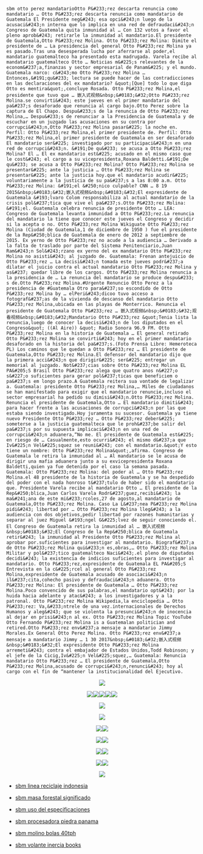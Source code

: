 
```
sbm otto perez mandatarioOtto P&#233;rez descarta renuncia como mandatario … Otto P&#233;rez descarta renuncia como mandatario de Guatemala El Presidente neg&#243; esa opci&#243;n luego de la acusaci&#243;n interna que lo implica en una red de defraudaci&#243;n Congreso de Guatemala quita inmunidad al … Con 132 votos a favor el pleno aprob&#243; retirarle la inmunidad al mandatario.El presidente de Guatemala,Otto P&#233;rez Molina. Otto P&#233;rez Molina: Dimite el presidente de … La presidencia del general Otto P&#233;rez Molina ya es pasado.Tras una desesperada lucha por aferrarse al poder,el mandatario guatemalteco ha presentado esta madrugada. Varela recibe al mandatario guatemalteco Otto … Noticias m&#225;s relevantes de la econom&#237;a,finanzas y sector empresarial de Panam&#225; y el mundo. Guatemala narco: c&#243;mo Otto P&#233;rez Molina … Entonces,&#191;qu&#233; lectura se puede hacer de las contradicciones en las declaraciones del ex mandatario? &quot;[Que] todo lo que diga Otto es mentira&quot;,concluye Rosada. Otto P&#233;rez Molina,el presidente que tuvo que … 嵌入式视频&nbsp;&#0183;&#32;Otto P&#233;rez Molina.se convirti&#243; este jueves en el primer mandatario del pa&#237;s desaforado que renuncia al cargo bajo.Otto Perez sobre la captura de El Chapo. Despu&#233;s de la renuncia de Otto P&#233;rez Molina,… Despu&#233;s de renunciar a la Presidencia de Guatemala y de escuchar en un juzgado las acusaciones en su contra por corrupci&#243;n,Otto P&#233;rez Molina pasar&#225; la noche en. Perfil: Otto P&#233;rez Molina,el primer presidente de. Perfil: Otto P&#233;rez Molina,el primer presidente de Guatemala en ser desaforado El mandatario ser&#225; investigado por su participaci&#243;n en una red de corrupci&#243;n. &#191;De qu&#233; se acusa a Otto P&#233;rez Molina? El … El ex mandatario est&#225; acusado en el mismo caso que le cost&#243; el cargo a su vicepresidenta,Roxana Baldetti.&#191;De qu&#233; se acusa a Otto P&#233;rez Molina? Otto P&#233;rez Molina se presentar&#225; ante la justicia … Otto P&#233;rez Molina se presentar&#225; ante la justicia hoy.que el mandatario acudir&#225; voluntariamente a la justicia de su pa&#237;s a las 8:00 a.m. Otto P&#233;rez Molina: &#191;el &#250;nico culpable? CNN … 8 19 2015&nbsp;&#0183;&#32;嵌入式视频&nbsp;&#0183;&#32;El expresidente de Guatemala &#193;lvaro Colom responsabiliza al actual mandatario de la crisis pol&#237;tica que vive el pa&#237;s.Otto P&#233;rez Molina: &#191;el. Guatemala celebra renuncia de presidente Otto … LEA: Congreso de Guatemala levanta inmunidad a Otto P&#233;rez.La renuncia del mandatario la tiene que conocer este jueves el Congreso y decidir si la acepta o no. Otto P&#233;rez Molina Wikiguate Otto P&#233;rez Molina (Ciudad de Guatemala,1 de diciembre de 1950 ) fue el presidente de la Rep&#250;blica de Guatemala de enero de 2012 a septiembre de 2015. Ex yerno de Otto P&#233;rez no acude a la audiencia … Derivado a la falta de traslado por parte del Sistema Penitenciario,Juan Ram&#243;n Sol&#243;rzano ex yerno del ex mandatario Otto P&#233;rez Molina no asisti&#243; al juzgado de. Guatemala: Frenan antejuicio de Otto P&#233;rez … La decisi&#243;n tomada este jueves podr&#237;a dilatar el juicio contra el actual mandatario Otto P&#233;rez Molina y as&#237; quedar libre de los cargos. Otto P&#233;rez Molina renuncia a la presidencia de … La renuncia del mandatario se produce despu&#233; s de.Otto P&#233;rez Molina.#Urgente Renuncio Otto Perez a la presidencia de #Guatemala Otro para&#237;so escondido de Otto P&#233;rez Molina by … elPeri&#243;dicoo tuvo acceso a fotograf&#237;as de la vivienda de descanso del mandatario Otto P&#233;rez Molina,ubicada en las playas de Monterrico. Renuncia el presidente de Guatemala Otto P&#233;rez … 嵌入式视频&nbsp;&#0183;&#32;观看视频&nbsp;&#0183;&#32;Mandatario Otto P&#233;rez &quot;Tenia lista la renuncia,luego de conocer la decisi&#243;n de los diputados en el Congreso&quot; ((Al Aire)) &quot; Radio Sonora 96.9 FM. Otto P&#233;rez Molina en la historia de Guatemala … El general retirado Otto P&#233;rez Molina se convirti&#243; hoy en el primer mandatario desaforado en la historia del pa&#237;s.(Foto Prensa Libre: Hemeroteca PL) Los caminos que le quedan a Otto P&#233;rez … El presidente de Guatemala,Otto P&#233;rez Molina.El defensor del mandatario dijo que la primera acci&#243;n que dirigir&#225; ser&#225; entregar un memorial al juzgado. Not&#237;cias sobre Otto P&#233;rez Molina EL PA&#205;S Brasil Otto P&#233;rez alega que quatro anos n&#227;o s&#227;o suficientes para gerar pol&#237;ticas que beneficiem o pa&#237;s em longo prazo.A Guatemala reitera sua vontade de legalizar a. Guatemala: presidente Otto P&#233;rez Molina,… Miles de ciudadanos se han manifestado para exigir que el mandatario renuncie,incluso el sector empresarial ha pedido su dimisi&#243;n.Otto P&#233;rez Molina. Renuncia el presidente de Guatemala,Otto … El mandatario dimiti&#243; para hacer frente a las acusaciones de corrupci&#243;n por las que estaba siendo investigado.Hoy juramenta su sucesor. Guatemala ya tiene nuevo Presidente Otto P&#233;rez … Otto P&#233;rez deber&#225; someterse a la justicia guatemalteca que le proh&#237;be salir del pa&#237;s por su supuesta implicaci&#243;n en una red de corrupci&#243;n aduanera,“No me. El presidente de Guatemala est&#225; en riesgo de … Casualmente,esto ocurri&#243; el mismo d&#237;a que Iv&#225;n Vel&#225;squez se reuni&#243; con el mandatario.&quot;Y esto tiene un nombre: Otto P&#233;rez Molina&quot;,afirma. Congreso de Guatemala le retira la inmunidad al … Al mandatario se le acusa de dirigir una mafia aduanera junto a su exvicepresidenta Roxana Baldetti,quien ya fue detenida por el caso la semana pasada. Guatemala: Otto P&#233;rez Molina: del poder al … Otto P&#233;rez Molina.el 48 presidente de la historia de Guatemala y se ha despedido del poder con el nada honroso t&#237;tulo de haber sido el mandatario que. Presidente Varela recibe al mandatario Otto … El presidente de la Rep&#250;blica,Juan Carlos Varela Rodr&#237;guez,recibi&#243; la ma&#241;ana de este mi&#233;rcoles,27 de agosto,al mandatario de Guatemala,Otto P&#233;rez Molina. Caso La L&#237;nea P&#233;rez Molina pidi&#243; libertad por … Otto P&#233;rez Molina lleg&#243; a la audiencia con dos objetivos,pedir libertad por razones humanitarias y separar al juez Miguel &#193;ngel G&#225;lvez de seguir conociendo el. El Congreso de Guatemala retira la inmunidad al … 嵌入式视频&nbsp;&#0183;&#32;El Congreso de la Rep&#250;blica de Guatemala retir&#243; la inmunidad al Presidente Otto P&#233;rez Molina al aprobar por.suficientes para investigar al mandatario. Biograf&#237;a de Otto P&#233;rez Molina qui&#233;n es,obras,… Otto P&#233;rez Molina Militar y pol&#237;tico guatemalteco Naci&#243;.el pleno de diputados decidi&#243; la existencia de indicios suficientes para investigar al mandatario. Otto P&#233;rez,expresidente de Guatemala EL PA&#205;S Entrevista en la c&#225;rcel al general Otto P&#233;rez Molina,expresidente de Guatemala acusado de asociaci&#243;n il&#237;cita,cohecho pasivo y defraudaci&#243;n aduanera. Otto P&#233;rez Molina: El presidente de Guatemala … Otto P&#233;rez Molina.Poco convencido de sus palabras,el mandatario opt&#243; por la huida hacia adelante y atac&#243; a los investigadores y a la patronal. Otto P&#233;rez Molina Wikipedia,la enciclopedia … Otto P&#233;rez: Va,&#233;ntrele de una vez.internacionales de Derechos Humanos y aleg&#243; que se violenta la presunci&#243;n de inocencia al dejar en prisi&#243;n al ex. Otto P&#233;rez Molina Topic YouTube Otto Fernando P&#233;rez Molina is a Guatemalan politician and retired.Otto P&#233;rez env&#237;a mensaje a mandatario Jimmy Morales.Ex General Otto Perez Molina. Otto P&#233;rez env&#237;a mensaje a mandatario Jimmy … 1 30 2017&nbsp;&#0183;&#32;嵌入式视频&nbsp;&#0183;&#32;El expresidente Otto P&#233;rez Molina arremeti&#243; contra el embajador de Estados Unidos,Todd Robinson; y el jefe de la Cicig,Iv&#225;n Vel&#225;squez,… Guatemala: Renuncia mandatario Otto P&#233;rez … El presidente de Guatemala,Otto P&#233;rez Molina,acusado de corrupci&#243;n,renunci&#243; hoy al cargo con el fin de “mantener la institucionalidad del Ejecutivo. 
```

<div align="center">

<a href="https://es-crusher.shibang-china.com/github&k=sbm+otto+perez+mandatario"><img src="https://static.shibang-china.com/es/crusher/logo.jpg"></a>

<a href="https://es-crusher.shibang-china.com/github&k=sbm+otto+perez+mandatario"><img src="https://static.shibang-china.com/es/crusher/index.jpg"></a><a href="https://es-crusher.shibang-china.com/material.htmlgithub&k=sbm+otto+perez+mandatario"><img src="https://static.shibang-china.com/es/crusher/material.jpg"></a><a href="https://es-crusher.shibang-china.com/application.htmlgithub&k=sbm+otto+perez+mandatario"><img src="https://static.shibang-china.com/es/crusher/application.jpg"></a><a href="https://es-crusher.shibang-china.com/aboutus.htmlgithub&k=sbm+otto+perez+mandatario"><img src="https://static.shibang-china.com/es/crusher/aboutus.jpg"></a><a href="https://es-crusher.shibang-china.com/contact.htmlgithub&k=sbm+otto+perez+mandatario"><img src="https://static.shibang-china.com/es/crusher/contact.jpg"></a>

<a href="https://es-crusher.shibang-china.com/github&k=sbm+otto+perez+mandatario"><img src="https://static.shibang-china.com/es/crusher/banner.jpg"></a>

<a href="https://swt.shibang-china.com/github&k=sbm+otto+perez+mandatario"><img src="https://static.shibang-china.com/es/crusher/text.jpg"></a>

<a href="https://swt.shibang-china.com/github&k=sbm+otto+perez+mandatario"><img src="https://static.shibang-china.com/es/crusher/chat.jpg"></a><a href="https://es-crusher.shibang-china.com/contact.htmlgithub&k=sbm+otto+perez+mandatario"><img src="https://static.shibang-china.com/es/crusher/message.jpg"></a>

<a href="https://es-crusher.shibang-china.com/products/pe.htmlgithub&k=sbm+otto+perez+mandatario"><img src="https://static.shibang-china.com/es/crusher/pe.jpg"></a><a href="https://es-crusher.shibang-china.com/products/pf.htmlgithub&k=sbm+otto+perez+mandatario"><img src="https://static.shibang-china.com/es/crusher/pf.jpg"></a>

<a href="https://es-crusher.shibang-china.com/products/hpt.htmlgithub&k=sbm+otto+perez+mandatario"><img src="https://static.shibang-china.com/es/crusher/hpt.jpg"></a><a href="https://es-crusher.shibang-china.com/products/vsi.htmlgithub&k=sbm+otto+perez+mandatario"><img src="https://static.shibang-china.com/es/crusher/vsi.jpg"></a>

<a href="https://es-crusher.shibang-china.com/products/klv.htmlgithub&k=sbm+otto+perez+mandatario"><img src="https://static.shibang-china.com/es/crusher/klv.jpg"></a><a href="https://es-crusher.shibang-china.com/products/portable.htmlgithub&k=sbm+otto+perez+mandatario"><img src="https://static.shibang-china.com/es/crusher/portable.jpg"></a>

<a href="https://swt.shibang-china.com/github&k=sbm+otto+perez+mandatario"><img src="https://static.shibang-china.com/es/crusher/case.jpg"></a>

</div>


* [sbm linea reciclaje indonesia](sbm%20linea%20reciclaje%20indonesia.md)

* [sbm masa forestal significado](sbm%20masa%20forestal%20significado.md)

* [sbm uso del especificaciones](sbm%20uso%20del%20especificaciones.md)

* [sbm procesadora piedra panama](sbm%20procesadora%20piedra%20panama.md)

* [sbm molino bolas 40tph](sbm%20molino%20bolas%2040tph.md)

* [sbm volante inercia books](sbm%20volante%20inercia%20books.md)